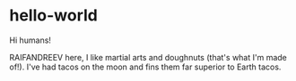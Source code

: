 # hello-world

Hi humans!

RAIFANDREEV here, I like martial arts and doughnuts (that's what I'm made of!).
I've had tacos on the moon and fins them far superior to Earth tacos.
